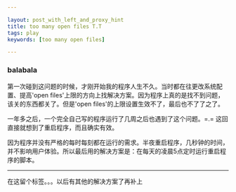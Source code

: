 ```yaml
---

layout: post_with_left_and_proxy_hint
title: too many open files T.T
tags: play
keywords: [too many open files]

---
```


### balabala

第一次碰到这问题的时候，才刚开始我的程序人生不久。当时都在往更改系统配置、提高'open files'上限的方向上找解决方案。因为程序上真的是找不到问题，该关的东西都关了。但是'open files'的上限设置生效不了，最后也不了了之了。    

    
一年多之后，一个完全自己写的程序运行了几周之后也遇到了这个问题。=.= 这回直接就想到了重启程序，而且确实有效。    

    
因为程序并没有严格的每时每刻都在运行的需求。半夜重启程序，几秒钟的时间，并不影响用户体验。所以最后用的解决方案是：在每天的凌晨5点定时运行重启程序的脚本。        

    
---

在这留个标签。。。以后有其他的解决方案了再补上
